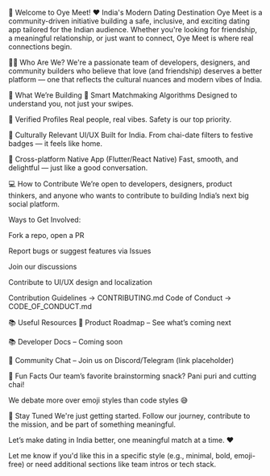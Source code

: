 👋 Welcome to Oye Meet!
❤️ India's Modern Dating Destination
Oye Meet is a community-driven initiative building a safe, inclusive, and exciting dating app tailored for the Indian audience. Whether you're looking for friendship, a meaningful relationship, or just want to connect, Oye Meet is where real connections begin.

🙋‍♀️ Who Are We?
We're a passionate team of developers, designers, and community builders who believe that love (and friendship) deserves a better platform — one that reflects the cultural nuances and modern vibes of India.

🌟 What We’re Building
🧠 Smart Matchmaking Algorithms
Designed to understand you, not just your swipes.

🧾 Verified Profiles
Real people, real vibes. Safety is our top priority.

🪷 Culturally Relevant UI/UX
Built for India. From chai-date filters to festive badges — it feels like home.

📱 Cross-platform Native App (Flutter/React Native)
Fast, smooth, and delightful — just like a good conversation.

💻 How to Contribute
We’re open to developers, designers, product thinkers, and anyone who wants to contribute to building India’s next big social platform.

Ways to Get Involved:

Fork a repo, open a PR

Report bugs or suggest features via Issues

Join our discussions

Contribute to UI/UX design and localization

Contribution Guidelines → CONTRIBUTING.md
Code of Conduct → CODE_OF_CONDUCT.md

📚 Useful Resources
📄 Product Roadmap – See what’s coming next

📚 Developer Docs – Coming soon

💬 Community Chat – Join us on Discord/Telegram (link placeholder)

🍿 Fun Facts
Our team’s favorite brainstorming snack? Pani puri and cutting chai!

We debate more over emoji styles than code styles 😅

🚀 Stay Tuned
We're just getting started. Follow our journey, contribute to the mission, and be part of something meaningful.

Let’s make dating in India better, one meaningful match at a time. ❤️

Let me know if you'd like this in a specific style (e.g., minimal, bold, emoji-free) or need additional sections like team intros or tech stack.

